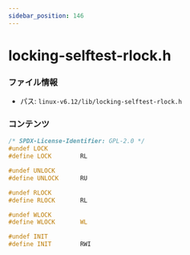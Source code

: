 ```yaml
---
sidebar_position: 146
---
```

# locking-selftest-rlock.h

### ファイル情報

- パス: `linux-v6.12/lib/locking-selftest-rlock.h`

### コンテンツ

```h
/* SPDX-License-Identifier: GPL-2.0 */
#undef LOCK
#define LOCK		RL

#undef UNLOCK
#define UNLOCK		RU

#undef RLOCK
#define RLOCK		RL

#undef WLOCK
#define WLOCK		WL

#undef INIT
#define INIT		RWI

```
